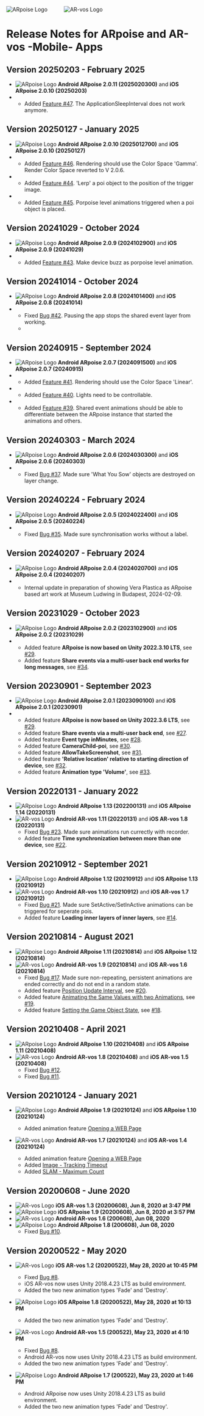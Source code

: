 ![ARpoise Logo](/images/arpoise_logo_rgb-128.png)  &nbsp;&nbsp;&nbsp;&nbsp;&nbsp;&nbsp;&nbsp;&nbsp;&nbsp;  ![AR-vos Logo](/images/arvos_logo_rgb-weiss128.png)
# Release Notes for ARpoise and AR-vos -Mobile- Apps

## Version 20250203 - February 2025
- ![ARpoise Logo](/images/arpoise_logo_rgb-32.png) **Android ARpoise 2.0.11 (2025020300)** and **iOS ARpoise 2.0.10 (20250203)**
- - Added [Feature #47](https://github.com/ARPOISE/ARpoise/issues/47). The ApplicationSleepInterval does not work anymore.
    
## Version 20250127 - January 2025
- ![ARpoise Logo](/images/arpoise_logo_rgb-32.png) **Android ARpoise 2.0.10 (2025012700)** and **iOS ARpoise 2.0.10 (20250127)**
- - Added [Feature #46](https://github.com/ARPOISE/ARpoise/issues/46). Rendering should use the Color Space 'Gamma'. Render Color Space reverted to V 2.0.6.
- - Added [Feature #44](https://github.com/ARPOISE/ARpoise/issues/44). 'Lerp' a poi object to the position of the trigger image.
- - Added [Feature #45](https://github.com/ARPOISE/ARpoise/issues/45). Porpoise level animations triggered when a poi object is placed.
    
## Version 20241029 - October 2024
- ![ARpoise Logo](/images/arpoise_logo_rgb-32.png) **Android ARpoise 2.0.9 (2024102900)** and **iOS ARpoise 2.0.9 (20241029)**
- - Added [Feature #43](https://github.com/ARPOISE/ARpoise/issues/43). Make device buzz as porpoise level animation.

## Version 20241014 - October 2024
- ![ARpoise Logo](/images/arpoise_logo_rgb-32.png) **Android ARpoise 2.0.8 (2024101400)** and **iOS ARpoise 2.0.8 (20241014)**
- - Fixed [Bug #42](https://github.com/ARPOISE/ARpoise/issues/42). Pausing the app stops the shared event layer from working.
  - 
## Version 20240915 - September 2024
- ![ARpoise Logo](/images/arpoise_logo_rgb-32.png) **Android ARpoise 2.0.7 (2024091500)** and **iOS ARpoise 2.0.7 (20240915)**
- - Added [Feature #41](https://github.com/ARPOISE/ARpoise/issues/41). Rendering should use the Color Space 'Linear'.
- - Added [Feature #40](https://github.com/ARPOISE/ARpoise/issues/40). Lights need to be controllable.
- - Added [Feature #39](https://github.com/ARPOISE/ARpoise/issues/39). Shared event animations should be able to differentiate between the ARpoise instance that started the animations and others.

## Version 20240303 - March 2024
- ![ARpoise Logo](/images/arpoise_logo_rgb-32.png) **Android ARpoise 2.0.6 (2024030300)** and **iOS ARpoise 2.0.6 (20240303)**
- - Fixed [Bug #37](https://github.com/ARPOISE/ARpoise/issues/37). Made sure 'What You Sow' objects are destroyed on layer change.
  
## Version 20240224 - February 2024
- ![ARpoise Logo](/images/arpoise_logo_rgb-32.png) **Android ARpoise 2.0.5 (2024022400)** and **iOS ARpoise 2.0.5 (20240224)**
- - Fixed [Bug #35](https://github.com/ARPOISE/ARpoise/issues/35). Made sure synchronisation works without a label.

## Version 20240207 - February 2024
- ![ARpoise Logo](/images/arpoise_logo_rgb-32.png) **Android ARpoise 2.0.4 (2024020700)** and **iOS ARpoise 2.0.4 (20240207)**
- - Internal update in preparation of showing Vera Plastica as ARpoise based art work at Museum Ludwing in Budapest, 2024-02-09.

## Version 20231029 - October 2023
- ![ARpoise Logo](/images/arpoise_logo_rgb-32.png) **Android ARpoise 2.0.2 (2023102900)** and **iOS ARpoise 2.0.2 (20231029)**
- - Added feature **ARpoise is now based on Unity 2022.3.10 LTS**, see [#29](https://github.com/ARPOISE/ARpoise/issues/29).
  - Added feature **Share events via a multi-user back end works for long messages**, see [#34](https://github.com/ARPOISE/ARpoise/issues/34).

## Version 20230901 - September 2023
- ![ARpoise Logo](/images/arpoise_logo_rgb-32.png) **Android ARpoise 2.0.1 (2023090100)** and **iOS ARpoise 2.0.1 (20230901)**
- - Added feature **ARpoise is now based on Unity 2022.3.6 LTS**, see [#29](https://github.com/ARPOISE/ARpoise/issues/29).
  - Added feature **Share events via a multi-user back end**, see [#27](https://github.com/ARPOISE/ARpoise/issues/27).
  - Added feature **Event type inMinutes**, see [#28](https://github.com/ARPOISE/ARpoise/issues/28).
  - Added feature **CameraChild-poi**, see [#30](https://github.com/ARPOISE/ARpoise/issues/30).
  - Added feature **AllowTakeScreenshot**, see [#31](https://github.com/ARPOISE/ARpoise/issues/31).
  - Added feature **'Relative location' relative to starting direction of device**, see [#32](https://github.com/ARPOISE/ARpoise/issues/32).
  - Added feature **Animation type 'Volume'**, see [#33](https://github.com/ARPOISE/ARpoise/issues/33).
    
## Version 20220131 - January 2022
- ![ARpoise Logo](/images/arpoise_logo_rgb-32.png) **Android ARpoise 1.13 (202200131)** and **iOS ARpoise 1.14 (20220131)**
- ![AR-vos Logo](/images/arvos_logo_rgb-weiss32.png) **Android AR-vos 1.11 (20220131)** and **iOS AR-vos 1.8 (20220131)**
  - Fixed [Bug #23](https://github.com/ARPOISE/ARpoise/issues/23). Made sure animations run currectly with recorder.
  - Added feature **Time synchronization between more than one device**, see [#22](https://github.com/ARPOISE/ARpoise/issues/22).

## Version 20210912 - September 2021
- ![ARpoise Logo](/images/arpoise_logo_rgb-32.png) **Android ARpoise 1.12 (20210912)** and **iOS ARpoise 1.13 (20210912)**
- ![AR-vos Logo](/images/arvos_logo_rgb-weiss32.png) **Android AR-vos 1.10 (20210912)** and **iOS AR-vos 1.7 (20210912)**
  - Fixed [Bug #21](https://github.com/ARPOISE/ARpoise/issues/21). Made sure SetActive/SetInActive animations can be triggered for seperate pois.
  - Added feature **Loading inner layers of inner layers**, see [#14](https://github.com/ARPOISE/ARpoise/issues/14).

## Version 20210814 - August 2021
- ![ARpoise Logo](/images/arpoise_logo_rgb-32.png) **Android ARpoise 1.11 (20210814)** and **iOS ARpoise 1.12 (20210814)**
- ![AR-vos Logo](/images/arvos_logo_rgb-weiss32.png) **Android AR-vos 1.9 (20210814)** and **iOS AR-vos 1.6 (20210814)**
  - Fixed [Bug #17](https://github.com/ARPOISE/ARpoise/issues/17). Made sure non-repeating, persistent animations are ended correctly and do not end in a random state.
  - Added feature [Position Update Interval](https://github.com/ARPOISE/ARpoise/blob/master/php/porpoise/README.md#optional-layer-parameters), see [#20](https://github.com/ARPOISE/ARpoise/issues/20).
  - Added feature [Animating the Same Values with two Animations](https://github.com/ARPOISE/ARpoise/blob/master/php/porpoise/README.md#animating-the-same-values-with-two-animations), see [#19](https://github.com/ARPOISE/ARpoise/issues/19).
  - Added feature [Setting the Game Object State](https://github.com/ARPOISE/ARpoise/blob/master/php/porpoise/README.md#setting-the-game-object-state), see [#18](https://github.com/ARPOISE/ARpoise/issues/18).

## Version 20210408 - April 2021
- ![ARpoise Logo](/images/arpoise_logo_rgb-32.png) **Android ARpoise 1.10 (20210408)** and **iOS ARpoise 1.11 (20210408)** 
- ![AR-vos Logo](/images/arvos_logo_rgb-weiss32.png) **Android AR-vos 1.8 (20210408)** and **iOS AR-vos 1.5 (20210408)**
  - Fixed [Bug #12](https://github.com/ARPOISE/ARpoise/issues/12).
  - Fixed [Bug #11](https://github.com/ARPOISE/ARpoise/issues/11).
  
## Version 20210124 - January 2021
- ![ARpoise Logo](/images/arpoise_logo_rgb-32.png) **Android ARpoise 1.9 (20210124)** and **iOS ARpoise 1.10 (20210124)**
  - Added animation feature [Opening a WEB Page](https://github.com/ARPOISE/ARpoise/blob/master/php/porpoise/README.md#opening-a-web-page)
  
- ![AR-vos Logo](/images/arvos_logo_rgb-weiss32.png) **Android AR-vos 1.7 (20210124)** and **iOS AR-vos 1.4 (20210124)**
  - Added animation feature [Opening a WEB Page](https://github.com/ARPOISE/ARpoise/blob/master/php/porpoise/README.md#opening-a-web-page)
  - Added [Image - Tracking Timeout](https://github.com/ARPOISE/ARpoise/blob/master/php/porpoise/README.md#explanation-2)
  - Added [SLAM - Maximum Count](https://github.com/ARPOISE/ARpoise/blob/master/php/porpoise/README.md#explanation-2)
  
## Version 20200608 - June 2020
- ![AR-vos Logo](/images/arvos_logo_rgb-weiss32.png) **iOS AR-vos 1.3 (20200608), Jun 8, 2020 at 3:47 PM**
- ![ARpoise Logo](/images/arpoise_logo_rgb-32.png) **iOS ARpoise 1.9 (20200608), Jun 8, 2020 at 3:57 PM**
- ![AR-vos Logo](/images/arvos_logo_rgb-weiss32.png) **Android AR-vos 1.6 (200608), Jun 08, 2020**
- ![ARpoise Logo](/images/arpoise_logo_rgb-32.png) **Android ARpoise 1.8 (200608), Jun 08, 2020**
  - Fixed [Bug #10](https://github.com/ARPOISE/ARpoise/issues/10).
  
## Version 20200522 - May 2020
- ![AR-vos Logo](/images/arvos_logo_rgb-weiss32.png) **iOS AR-vos 1.2 (20200522), May 28, 2020 at 10:45 PM**
  - Fixed [Bug #8](https://github.com/ARPOISE/ARpoise/issues/8).
  - iOS AR-vos now uses Unity 2018.4.23 LTS as build environment.
  - Added the two new animation types 'Fade' and 'Destroy'.

- ![ARpoise Logo](/images/arpoise_logo_rgb-32.png) **iOS ARpoise 1.8 (20200522), May 28, 2020 at 10:13 PM**
  - Added the two new animation types 'Fade' and 'Destroy'.

- ![AR-vos Logo](/images/arvos_logo_rgb-weiss32.png) **Android AR-vos 1.5 (200522), May 23, 2020 at 4:10 PM**
  - Fixed [Bug #8](https://github.com/ARPOISE/ARpoise/issues/8).
  - Android AR-vos now uses Unity 2018.4.23 LTS as build environment.
  - Added the two new animation types 'Fade' and 'Destroy'. 

- ![ARpoise Logo](/images/arpoise_logo_rgb-32.png) **Android ARpoise 1.7 (200522), May 23, 2020 at 1:46 PM**
  - Android ARpoise now uses Unity 2018.4.23 LTS as build environment.
  - Added the two new animation types 'Fade' and 'Destroy'.
